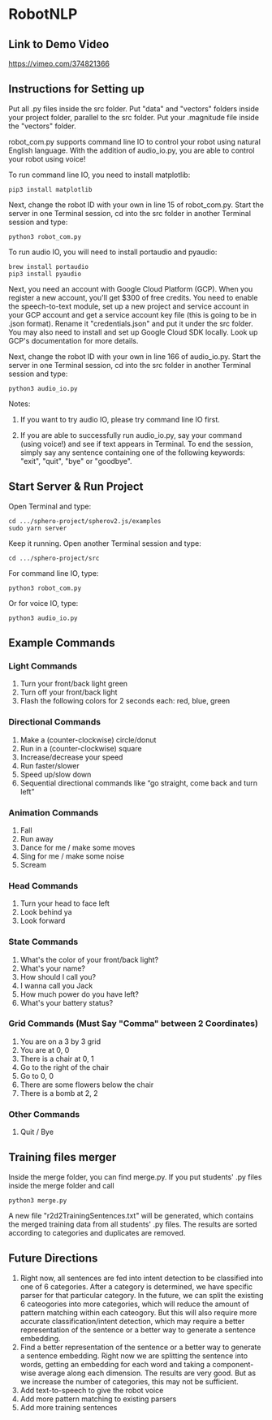 # RobotNLP

## Link to Demo Video
https://vimeo.com/374821366

## Instructions for Setting up

Put all .py files inside the src folder. Put "data" and "vectors" folders inside your project folder, parallel to the src folder. Put your .magnitude file inside the "vectors" folder.

robot_com.py supports command line IO to control your robot using natural English language. With the addition of audio_io.py, you are able to control your robot using voice!

To run command line IO, you need to install matplotlib:
```
pip3 install matplotlib
```

Next, change the robot ID with your own in line 15 of robot_com.py. Start the server in one Terminal session, cd into the src folder in another Terminal session and type:
```
python3 robot_com.py
```

To run audio IO, you will need to install portaudio and pyaudio:
```
brew install portaudio
pip3 install pyaudio
```

Next, you need an account with Google Cloud Platform (GCP). When you register a new account, you'll get $300 of free credits. You need to enable the speech-to-text module, set up a new project and service account in your GCP account and get a service account key file (this is going to be in .json format). Rename it "credentials.json" and put it under the src folder. You may also need to install and set up Google Cloud SDK locally. Look up GCP's documentation for more details.

Next, change the robot ID with your own in line 166 of audio_io.py. Start the server in one Terminal session, cd into the src folder in another Terminal session and type:
```
python3 audio_io.py
```

Notes:
1. If you want to try audio IO, please try command line IO first.

2. If you are able to successfully run audio_io.py, say your command (using voice!) and see if text appears in Terminal. To end the session, simply say any sentence containing one of the following keywords: "exit", "quit", "bye" or "goodbye".

## Start Server & Run Project

Open Terminal and type:
```
cd .../sphero-project/spherov2.js/examples
sudo yarn server
```

Keep it running. Open another Terminal session and type:
```
cd .../sphero-project/src
```

For command line IO, type:
```
python3 robot_com.py
```

Or for voice IO, type:
```
python3 audio_io.py
```

## Example Commands
### Light Commands
1. Turn your front/back light green
2. Turn off your front/back light
3. Flash the following colors for 2 seconds each: red, blue, green
### Directional Commands
1. Make a (counter-clockwise) circle/donut
2. Run in a (counter-clockwise) square
3. Increase/decrease your speed
4. Run faster/slower
5. Speed up/slow down
6. Sequential directional commands like “go straight, come back and turn left”
### Animation Commands
1. Fall
2. Run away
3. Dance for me / make some moves
4. Sing for me / make some noise
5. Scream
### Head Commands
1. Turn your head to face left
2. Look behind ya
3. Look forward
### State Commands
1. What's the color of your front/back light?
2. What's your name?
3. How should I call you?
4. I wanna call you Jack
5. How much power do you have left?
6. What's your battery status?
### Grid Commands (Must Say "Comma" between 2 Coordinates)
1. You are on a 3 by 3 grid
2. You are at 0, 0
3. There is a chair at 0, 1
4. Go to the right of the chair
5. Go to 0, 0
6. There are some flowers below the chair
7. There is a bomb at 2, 2
### Other Commands
1. Quit / Bye

## Training files merger
Inside the merge folder, you can find merge.py. If you put students' .py files inside the merge folder and call
```
python3 merge.py
```
A new file "r2d2TrainingSentences.txt" will be generated, which contains the merged training data from all students' .py files. The results are sorted according to categories and duplicates are removed.

## Future Directions
1. Right now, all sentences are fed into intent detection to be classified into one of 6 categories. After a category is determined, we have specific parser for that particular category. In the future, we can split the existing 6 cateogories into more categories, which will reduce the amount of pattern matching within each cateogory. But this will also require more accurate classification/intent detection, which may require a better representation of the sentence or a better way to generate a sentence embedding.
2. Find a better representation of the sentence or a better way to generate a sentence embedding. Right now we are splitting the sentence into words, getting an embedding for each word and taking a component-wise average along each dimension. The results are very good. But as we increase the number of categories, this may not be sufficient.
3. Add text-to-speech to give the robot voice
4. Add more pattern matching to existing parsers
5. Add more training sentences
